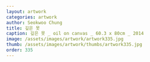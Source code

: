 ```yaml
---
layout: artwork
categories: artwork
author: Seokwoo Chung
title: 깊은 못
caption: 깊은 못 _ oil on canvas _ 60.3 x 80cm _ 2014
image: /assets/images/artwork/artwork335.jpg
thumb: /assets/images/artwork/thumbs/artwork335.jpg
order: 335
---
```

